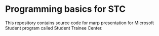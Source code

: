 # Programming basics for STC

This repository contains source code for marp presentation for Microsoft Student program called Student Trainee Center. 